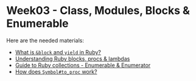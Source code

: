 # Week03 - Class, Modules, Blocks & Enumerable

Here are the needed materials:

* [What is `&block` and `yield` in Ruby?](http://stackoverflow.com/questions/814739/whats-this-block-in-ruby-and-how-does-it-get-passed-in-a-method-here)
* [Understanding Ruby blocks, procs & lambdas](http://www.reactive.io/tips/2008/12/21/understanding-ruby-blocks-procs-and-lambdas/)
* [Guide to Ruby collections - Enumerable & Enumerator](http://www.sitepoint.com/guide-ruby-collections-iii-enumerable-enumerator/)
* [How does `Symbol#to_proc` work?](http://benjamintan.io/blog/2015/03/16/how-does-symbol-to_proc-work/)
